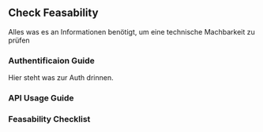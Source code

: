 ## Check Feasability
Alles was es an Informationen benötigt, um eine technische Machbarkeit zu prüfen

### Authentificaion Guide
Hier steht was zur Auth drinnen. 

### API Usage Guide

### Feasability Checklist
<!--stackedit_data:
eyJoaXN0b3J5IjpbLTI5NzA0NTkzMCwxNTM0NTA1NTA0XX0=
-->